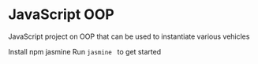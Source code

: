 # JavaScript OOP
JavaScript project on OOP   that can be used to instantiate various vehicles

Install npm jasmine
Run `jasmine ` to get started
